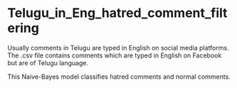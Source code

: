 # Telugu_in_Eng_hatred_comment_filtering
 
Usually comments in Telugu are typed in English on social media platforms. The .csv file contains comments which are typed in English on Facebook but are of Telugu language.

This Naive-Bayes model classifies hatred comments and normal comments.
